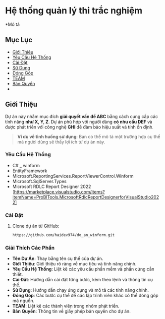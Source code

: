 # Hệ thống quản lý thi trắc nghiệm

*Mô tả 

## Mục Lục
- [Giới Thiệu](#giới-thiệu)
- [Yêu Cầu Hệ Thống](#yêu-cầu-hệ-thống)
- [Cài Đặt](#cài-đặt)
- [Sử Dụng](#sử-dụng)
- [Đóng Góp](#đóng-góp)
- [TEAM](#team)
- [Bản Quyền](#bản-quyền)
- 
## Giới Thiệu

Dự án này nhằm mục đích **giải quyết vấn đề ABC** bằng cách cung cấp các tính năng **như X, Y, Z**. Dự án phù hợp với người dùng **có nhu cầu DEF** và được phát triển với công nghệ **GHI** để đảm bảo hiệu suất và tính ổn định.

> **Ví dụ về tình huống sử dụng**: Bạn có thể mô tả một trường hợp cụ thể mà người dùng sẽ thấy lợi ích từ dự án này.

### Yêu Cầu Hệ Thống

- C# _ winform
- EntityFramework
- Microsoft.ReportingServices.ReportViewerControl.Winform
- Microsoft.SqlServer.Types
- Microsoft RDLC Report Designer 2022 [https://marketplace.visualstudio.com/items?itemName=ProBITools.MicrosoftRdlcReportDesignerforVisualStudio2022]

### Cài Đặt

1. Clone dự án từ GitHub:

   ```bash
   https://github.com/haidev974/do_an_winform.git

### Giải Thích Các Phần

- **Tên Dự Án**: Thay bằng tên cụ thể của dự án.
- **Giới Thiệu**: Giới thiệu rõ ràng về mục tiêu và tính năng chính.
- **Yêu Cầu Hệ Thống**: Liệt kê các yêu cầu phần mềm và phần cứng cần thiết.
- **Cài Đặt**: Hướng dẫn cài đặt từng bước, kèm theo lệnh và thông tin cụ thể.
- **Sử Dụng**: Hướng dẫn chạy ứng dụng và mô tả các tính năng chính.
- **Đóng Góp**: Các bước cụ thể để các lập trình viên khác có thể đóng góp mã nguồn.
- **TEAM**: Liệt kê các thành viên trong nhóm phát triển.
- **Bản Quyền**: Thông tin về giấy phép bản quyền cho dự án.
